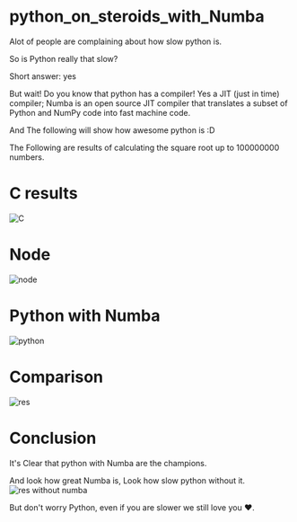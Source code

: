 # python_on_steroids_with_Numba

Alot of people are complaining about how slow python is.

So is Python really that slow?

Short answer: yes

But wait! Do you know that python has a compiler! Yes a JIT (just in time) compiler;  Numba is an open source JIT compiler that translates a subset of Python and NumPy code into fast machine code.

And The following will show how awesome python is :D 

The Following are results of calculating the square root up to 100000000 numbers.

# C results
![C](https://user-images.githubusercontent.com/86019502/144307401-2911fc39-4608-4d08-be7e-1aaf3764d675.PNG)
# Node
![node](https://user-images.githubusercontent.com/86019502/144307439-c6125b4d-468b-4dd5-8203-825bbe2bdc8f.PNG)
# Python with Numba 
![python](https://user-images.githubusercontent.com/86019502/144307496-26a52b9b-0169-45ce-bb41-37d9371f89fa.PNG)
# Comparison
![res](https://user-images.githubusercontent.com/86019502/144307900-ce1b8b67-c601-4aae-a12c-1661657fa2e9.PNG)

# Conclusion
It's Clear that python with Numba are the champions.

And look how great Numba is, Look how slow python without it.
![res without numba](https://user-images.githubusercontent.com/86019502/144308714-c94f7211-86f9-407f-bdfa-915552dc5247.PNG)

But don't worry Python, even if you are slower we still love you ♥.


